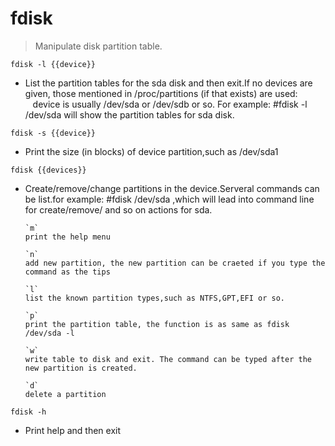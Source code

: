 # fdisk
> Manipulate disk partition table.

`fdisk -l {{device}}`
- List  the  partition  tables for the sda disk and then exit.If no devices are given,
              those mentioned in /proc/partitions (if that exists) are used:
              device is usually /dev/sda or /dev/sdb or so. For example: 
              #fdisk  -l /dev/sda will show the partition tables for sda disk.

`fdisk -s {{device}}`
- Print the size (in blocks) of device partition,such as /dev/sda1

`fdisk {{devices}}`
- Create/remove/change partitions in the device.Serveral commands can be list.for example:
#fdisk /dev/sda ,which will lead into command line for create/remove/ and so on actions for sda.

      `m`
      print the help menu
      
      `n`
      add new partition, the new partition can be craeted if you type the command as the tips
      
      `l`
      list the known partition types,such as NTFS,GPT,EFI or so.
      
      `p`
      print the partition table, the function is as same as fdisk /dev/sda -l
      
      `w`
      write table to disk and exit. The command can be typed after the new partition is created.
      
      `d`
      delete a partition    

`fdisk -h`
- Print help and then exit
